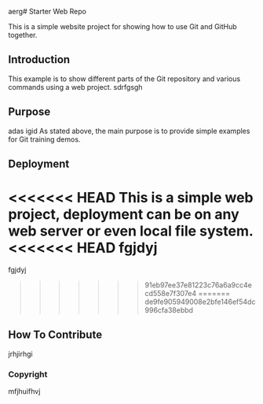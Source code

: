 aerg# Starter Web Repo

This is a simple website project for showing how to use Git and GitHub together.

## Introduction
This example is to show different parts of the Git repository and various commands using a web project.
sdrfgsgh
## Purpose
adas
igid
As stated above, the main purpose is to provide simple examples for Git training demos.

## Deployment

<<<<<<< HEAD
This is a simple web project, deployment can be on any web server or even local file system.
<<<<<<< HEAD
fgjdyj 
=======
fgjdyj
>>>>>>> 91eb97ee37e81223c76a6a9cc4ecd558e7f307e4
=======
>>>>>>> de9fe905949008e2bfe146ef54dc996cfa38ebbd
## How To Contribute
jrhjirhgi

### Copyright

mfjhuifhvj
